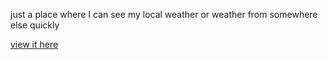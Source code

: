 just a place where I can see my local weather or weather from somewhere else quickly

[view it here](http://rdlucas2.github.io/mySimpleWeather/)